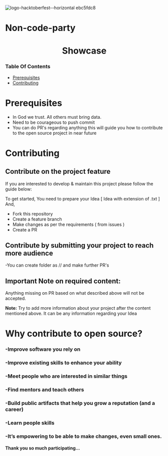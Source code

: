 ![logo-hacktoberfest--horizontal ebc5fdc8](https://github.com/NepaliBaabu/Non-code-party/assets/88783614/a282b588-5628-415c-87b0-8d82dbeed216)
# Non-code-party

<h1 align="center" style="border: 0;"> Showcase </h1>

### Table Of Contents

-   [Prerequisites](#Prerequisites)
-   [Contributing](#Contributing)

# Prerequisites

- In God we trust. All others must bring data.
- Need to be courageous to push commit
- You can do PR's regarding anything this will guide you how to contribute to the open source project in near future

# Contributing

## Contribute on the project feature

If you are interested to develop & maintain this project please follow the guide below:

To get started,
You need to prepare your Idea [ Idea with extension of .txt ]
And,

- Fork this repository
- Create a feature branch
- Make changes as per the requirements ( from issues )
- Create a PR

## Contribute by submitting your project to reach more audience

-You can create folder as /<your name>/<filename> and make further PR's

## Important Note on required content:

Anything missing on PR based on what described above will not be accepted.


**Note:** Try to add more information about your project after the content mentioned above. It can be any information regarding your Idea

# Why contribute to open source?

### -Improve software you rely on
### -Improve existing skills to enhance your ability
### -Meet people who are interested in similar things
### -Find mentors and teach others
### -Build public artifacts that help you grow a reputation (and a career)
### -Learn people skills
### -It’s empowering to be able to make changes, even small ones.

#### Thank you so much participating...


